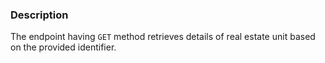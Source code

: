### Description

The endpoint having `GET` method retrieves details of real estate unit based on the provided identifier.
